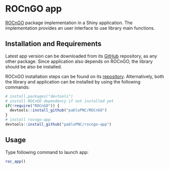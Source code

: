 
<!-- README.md is generated from README.Rmd. Please edit that file -->

# ROCnGO app

<!-- badges: start -->

<!-- badges: end -->

[ROCnGO](https://github.com/pabloPNC/ROCnGO) package implementation in a
Shiny application. The implementation provides an user interface to use
library main functions.

## Installation and Requirements

Latest app version can be downloaded from its
[GitHub](https://github.com/) repository, as any other package. Since
application also depends on ROCnGO, the library should be also be
installed.

ROCnGO installation steps can be found on its
[repository](https://github.com/pabloPNC/ROCnGO). Alternatively, both
the library and application can be installed by using the following
commands:

``` r
# install.packages("devtools")
# install ROCnGO dependency if not installed yet
if(!require("ROCnGO")) {
  devtools::install_github("pabloPNC/ROCnGO")
}
# install rocngo-app
devtools::install_github("pabloPNC/rocngo-app")
```

## Usage

Type following command to launch app:

``` r
roc_app()
```
